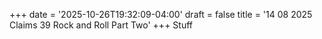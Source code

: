 +++
date = '2025-10-26T19:32:09-04:00'
draft = false
title = '14 08 2025 Claims 39 Rock and Roll Part Two'
+++
Stuff
